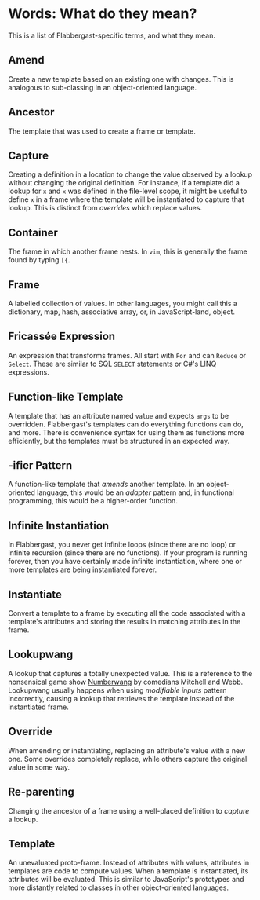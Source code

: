 # Words: What do they mean?
This is a list of Flabbergast-specific terms, and what they mean.

## Amend
Create a new template based on an existing one with changes. This is analogous to sub-classing in an object-oriented language.
## Ancestor
The template that was used to create a frame or template.
## Capture
Creating a definition in a location to change the value observed by a lookup without changing the original definition. For instance, if a template did a lookup for `x` and `x` was defined in the file-level scope, it might be useful to define `x` in a frame where the template will be instantiated to capture that lookup. This is distinct from _overrides_ which replace values.
## Container
The frame in which another frame nests. In `vim`, this is generally the frame found by typing `[{`.
## Frame
A labelled collection of values. In other languages, you might call this a dictionary, map, hash, associative array, or, in JavaScript-land, object.
## Fricassée Expression
An expression that transforms frames. All start with `For` and can `Reduce` or `Select`. These are similar to SQL `SELECT` statements or C#'s LINQ expressions.
## Function-like Template
A template that has an attribute named `value` and expects `args` to be overridden. Flabbergast's templates can do everything functions can do, and more. There is convenience syntax for using them as functions more efficiently, but the templates must be structured in an expected way.
## -ifier Pattern
A function-like template that _amends_ another template. In an object-oriented language, this would be an _adapter_ pattern and, in functional programming, this would be a higher-order function.
## Infinite Instantiation
In Flabbergast, you never get infinite loops (since there are no loop) or infinite recursion (since there are no functions). If your program is running forever, then you have certainly made infinite instantiation, where one or more templates are being instantiated forever.
## Instantiate
Convert a template to a frame by executing all the code associated with a template's attributes and storing the results in matching attributes in the frame.
## Lookupwang
A lookup that captures a totally unexpected value. This is a reference to the nonsensical game show [Numberwang](https://www.youtube.com/results?search_query=numberwang) by comedians Mitchell and Webb. Lookupwang usually happens when using _modifiable inputs_ pattern incorrectly, causing a lookup that retrieves the template instead of the instantiated frame.
## Override
When amending or instantiating, replacing an attribute's value with a new one. Some overrides completely replace, while others capture the original value in some way.
## Re-parenting
Changing the ancestor of a frame using a well-placed definition to _capture_ a lookup.
## Template
An unevaluated proto-frame. Instead of attributes with values, attributes in templates are code to compute values. When a template is instantiated, its attributes will be evaluated. This is similar to JavaScript's prototypes and more distantly related to classes in other object-oriented languages.
